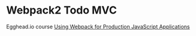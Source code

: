# Webpack2 Todo MVC
Egghead.io course [Using Webpack for Production JavaScript Applications](https://egghead.io/courses/using-webpack-for-production-javascript-applications)

